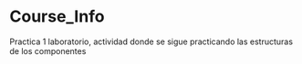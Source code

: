 # Course_Info
 Practica 1 laboratorio, actividad donde se sigue practicando las estructuras de los componentes
